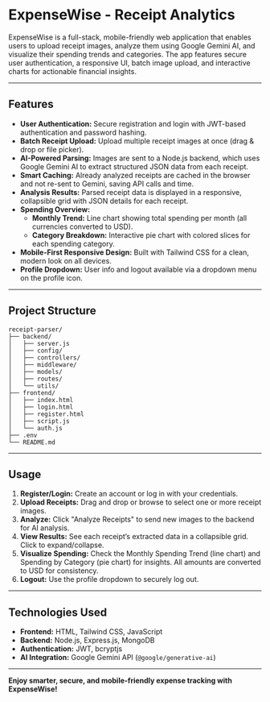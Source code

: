 # ExpenseWise - Receipt Analytics

ExpenseWise is a full-stack, mobile-friendly web application that enables users to upload receipt images, analyze them using Google Gemini AI, and visualize their spending trends and categories. The app features secure user authentication, a responsive UI, batch image upload, and interactive charts for actionable financial insights.

---

## Features

- **User Authentication:** Secure registration and login with JWT-based authentication and password hashing.
- **Batch Receipt Upload:** Upload multiple receipt images at once (drag & drop or file picker).
- **AI-Powered Parsing:** Images are sent to a Node.js backend, which uses Google Gemini AI to extract structured JSON data from each receipt.
- **Smart Caching:** Already analyzed receipts are cached in the browser and not re-sent to Gemini, saving API calls and time.
- **Analysis Results:** Parsed receipt data is displayed in a responsive, collapsible grid with JSON details for each receipt.
- **Spending Overview:**
  - **Monthly Trend:** Line chart showing total spending per month (all currencies converted to USD).
  - **Category Breakdown:** Interactive pie chart with colored slices for each spending category.
- **Mobile-First Responsive Design:** Built with Tailwind CSS for a clean, modern look on all devices.
- **Profile Dropdown:** User info and logout available via a dropdown menu on the profile icon.


---

## Project Structure

```
receipt-parser/
├── backend/
│   ├── server.js
│   ├── config/
│   ├── controllers/
│   ├── middleware/
│   ├── models/
│   ├── routes/
│   └── utils/
├── frontend/
│   ├── index.html
│   ├── login.html
│   ├── register.html
│   ├── script.js
│   └── auth.js
├── .env
└── README.md
```

---

## Usage

1. **Register/Login:** Create an account or log in with your credentials.
2. **Upload Receipts:** Drag and drop or browse to select one or more receipt images.
3. **Analyze:** Click "Analyze Receipts" to send new images to the backend for AI analysis.
4. **View Results:** See each receipt’s extracted data in a collapsible grid. Click to expand/collapse.
5. **Visualize Spending:** Check the Monthly Spending Trend (line chart) and Spending by Category (pie chart) for insights. All amounts are converted to USD for consistency.
6. **Logout:** Use the profile dropdown to securely log out.

---

## Technologies Used

- **Frontend:** HTML, Tailwind CSS, JavaScript 
- **Backend:** Node.js, Express.js, MongoDB 
- **Authentication:** JWT, bcryptjs
- **AI Integration:** Google Gemini API (`@google/generative-ai`)
---


**Enjoy smarter, secure, and mobile-friendly expense tracking with ExpenseWise!**
